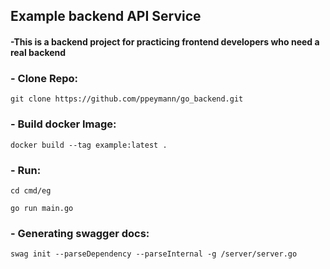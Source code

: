 ## Example backend API Service
#### -This is a backend project for practicing frontend developers who need a real backend

### - Clone Repo:
```git clone https://github.com/ppeymann/go_backend.git```

### - Build docker Image:
```docker build --tag example:latest .```

### - Run:
```cd cmd/eg```

```go run main.go```

### - Generating swagger docs:
```swag init --parseDependency --parseInternal -g /server/server.go```



